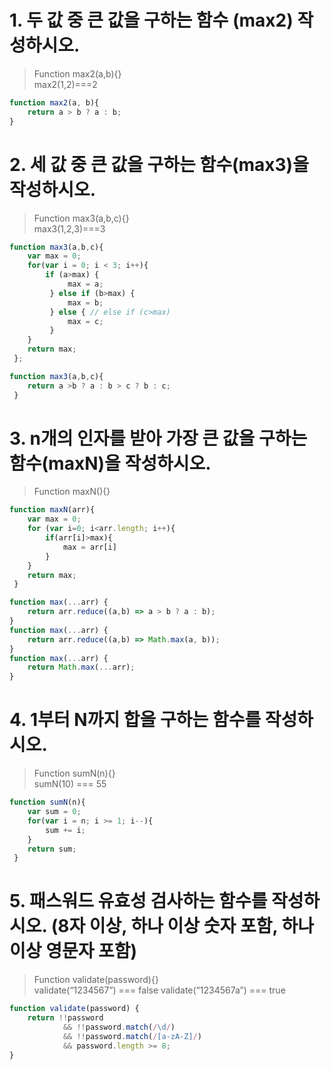 # 1. 두 값 중 큰 값을 구하는 함수 (max2) 작성하시오.
> Function max2(a,b){}  
> max2(1,2)===2
```javascript
function max2(a, b){
	return a > b ? a : b;
}
```

# 2. 세 값 중 큰 값을 구하는 함수(max3)을 작성하시오.
> Function max3(a,b,c){}  
> max3(1,2,3)===3
```javascript
function max3(a,b,c){
    var max = 0;
	for(var i = 0; i < 3; i++){
		if (a>max) {
             max = a;
         } else if (b>max) {
             max = b;
         } else { // else if (c>max)
             max = c;
         }
 	}
 	return max;
 };
```

```js
function max3(a,b,c){
    return a >b ? a : b > c ? b : c;
 }
```

# 3. n개의 인자를 받아 가장 큰 값을 구하는 함수(maxN)을 작성하시오.
> Function maxN(){}
```javascript
function maxN(arr){
    var max = 0;
 	for (var i=0; i<arr.length; i++){
 		if(arr[i]>max){
 			max = arr[i]
 		}
 	}
 	return max;
 }
```

```javascript
function max(...arr) {
	return arr.reduce((a,b) => a > b ? a : b);
}
function max(...arr) {
 	return arr.reduce((a,b) => Math.max(a, b));
}
function max(...arr) {
	return Math.max(...arr);
}
```

# 4. 1부터 N까지 합을 구하는 함수를 작성하시오.
> Function sumN(n){}  
> sumN(10) === 55
```javascript
function sumN(n){
 	var sum = 0;
 	for(var i = n; i >= 1; i--){
 		sum += i;
 	}
 	return sum;
 }
```

# 5. 패스워드 유효성 검사하는 함수를 작성하시오. (8자 이상, 하나 이상 숫자 포함, 하나 이상 영문자 포함)
> Function validate(password){}  
> validate(“1234567”) === false validate(“1234567a”) === true

```javascript
function validate(password) {
	return !!password 
			&& !!password.match(/\d/) 
			&& !!password.match(/[a-zA-Z]/)
			&& password.length >= 8;
}
```